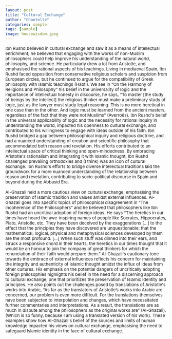 ```yaml
---
layout: post
title: "Cultural Exchange"
author: "Chantelle"
categories: sample
tags: [sample]
image: housewisdom.jpeg
---
```

<span style="font-size:0.95em;">Ibn Rushd believed in cultural exchange and saw it as a means of intellectual enrichment; he believed that engaging with the works of non-Muslim philosophers could help improve his understanding of the natural world, philosophy, and science. He particularly drew a lot from Aristotle, and emphasised the rational aspects of his teachings. Living in mediaeval Spain, Ibn Rushd faced opposition from conservative religious scholars and suspicion from European circles, but he continued to argue for the compatibility of Greek philosophy with Islamic teachings (Habti). We see in “On the Harmony of Religions and Philosophy” his belief in the universality of logic and the importance of intellectual honesty in discourse, he says, “To master [the study of beings by the intellect] the religious thinker must make a preliminary study of logic, just as the lawyer must study legal reasoning. This is no more heretical in one case than in the other. And logic must be learned from the ancient masters, regardless of the fact that they were not Muslims” (Averroës). Ibn Rushd's belief in the universal applicability of logic and the necessity for rational inquiry in understanding the world, impacted his openness to cultural exchange, and contributed to his willingness to engage with ideas outside of his faith. Ibn Rushd bridged a gap between philosophical inquiry and religious doctrine, and had a nuanced understanding of creation and scientific philosophy that accommodated both reason and revelation. His efforts contributed to an intellectual space of critical thinking and open-mindedness. By embracing Aristotle's rationalism and integrating it with Islamic thought, Ibn Rushd challenged prevailing orthodoxies and (I think) was an icon of cultural exchange. Ibn Rushd's efforts to bridge diverse intellectual traditions laid the groundwork for a more nuanced understanding of the relationship between reason and revelation, contributing to socio-political discourse in Spain and beyond during the Abbasid Era.
<br>
<br>
Al-Ghazali held a more cautious view on cultural exchange, emphasising the preservation of Islamic tradition and values amidst external influences. Al-Ghazali goes into specific topics of philosophical disagreement in "The Incoherence of the Philosophers" and he believed that philosophers like Ibn Rushd had an uncritical adoption of foreign ideas. He says “The heretics in our times have heard the awe-inspiring names of people like Socrates, Hippocrates, Plato, Aristotle, etc. They have been deceived by the exaggerations [...] to the effect that the principles they have discovered are unquestionable: that the mathematical, logical, physical and metaphysical sciences developed by them are the most profound. [...] When such stuff was dinned into their ears, and struck a responsive chord in their hearts, the heretics in our times thought that it would be an honour to join the company of great thinkers for which the renunciation of their faith would prepare them.” Al-Ghazali's cautionary tone towards the embrace of external influences reflects his concern for maintaining the integrity and authenticity of Islamic thought amidst the influx of ideas from other cultures. His emphasis on the potential dangers of uncritically adopting foreign philosophies highlights his belief in the need for a discerning approach to cultural exchange, one that prioritizes the preservation of Islamic identity and principles. He also points out the challenges posed by translations of Aristotle's works into Arabic, “As far as the translators of Aristotle’s works into Arabic are concerned, our problem is even more difficult. For the translations themselves have been subjected to interpolation and changes, which have necessitated further commentaries and interpretations. As a result, the translations are as much in dispute among the philosophers as the original works are” (Al-Ghazali).  (Which is so funny, because I am using a translated version of his work). These examples show how Al-Ghazali's belief of the sources and limits of human knowledge impacted his views on cultural exchange, emphasising the need to safeguard Islamic identity in the face of cultural exchange.
</span>
<br>
<br>
<br>
<br>
<br>
<br>